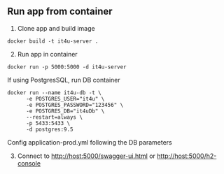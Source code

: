 ## Run app from container

1. Clone app and build image
```
docker build -t it4u-server .
```
2. Run app in container
```
docker run -p 5000:5000 -d it4u-server
```
If using PostgresSQL, run DB container
```
docker run --name it4u-db -t \
      -e POSTGRES_USER="it4u" \
      -e POSTGRES_PASSWORD="123456" \
      -e POSTGRES_DB="it4uDb" \
      --restart=always \
	  -p 5433:5433 \
	  -d postgres:9.5
```
Config application-prod.yml following the DB parameters

3. Connect to <http://host:5000/swagger-ui.html> or <http://host:5000/h2-console>
